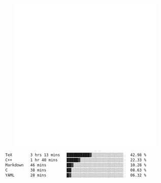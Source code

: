 <div align="center">
    <a href="https://konst.fish">
        <img src="https://raw.githubusercontent.com/konstfish/konstfish/master/fish.svg" alt="Logo" width="450"/>
    </a>
</div>

<!--START_SECTION:waka-->
```text
TeX        3 hrs 13 mins   ██████████▓░░░░░░░░░░░░░░   42.98 % 
C++        1 hr 40 mins    █████▓░░░░░░░░░░░░░░░░░░░   22.33 % 
Markdown   46 mins         ██▓░░░░░░░░░░░░░░░░░░░░░░   10.28 % 
C          38 mins         ██░░░░░░░░░░░░░░░░░░░░░░░   08.63 % 
YAML       28 mins         █▓░░░░░░░░░░░░░░░░░░░░░░░   06.32 % 
```
<!--END_SECTION:waka-->
